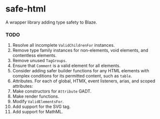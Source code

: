 # safe-html

A wrapper library adding type safety to Blaze.

### TODO

1. Resolve all incomplete `ValidChildrenFor` instances.
2. Remove type family instances for non-elements, void elements, and contentless elements.
3. Remove unused `TagGroups`.
4. Ensure that `Comment` is a valid element for all elements.
5. Consider adding safer builder functions for any HTML elements with
complex conditions for its permitted content, such as `table`.
4. Attributes. For each of global, HTMX, event listeners, arias, and scoped
attributes:
  1. Make constructors for `Attribute` GADT.
  2. Make render functions.
  3. Modify `ValidElementsFor`.
6. Add support for the SVG tag.
7. Add support for MathML.

